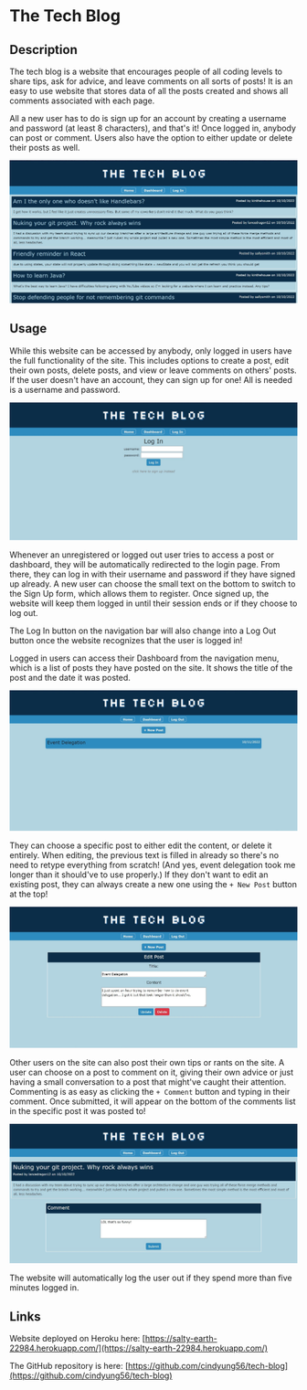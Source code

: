 # The Tech Blog

## Description

The tech blog is a website that encourages people of all coding levels to share tips, ask for advice, and leave comments on all sorts of posts! It is an easy to use website that stores data of all the posts created and shows all comments associated with each page.

All a new user has to do is sign up for an account by creating a username and password (at least 8 characters), and that's it! Once logged in, anybody can post or comment. Users also have the option to either update or delete their posts as well.

![Homepage of the Tech Blog](./public/images/homepage.jpg)

## Usage

While this website can be accessed by anybody, only logged in users have the full functionality of the site. This includes options to create a post, edit their own posts, delete posts, and view or leave comments on others' posts. If the user doesn't have an account, they can sign up for one! All is needed is a username and password.

![Homepage of the Tech Blog](./public/images/login-page.jpg)

Whenever an unregistered or logged out user tries to access a post or dashboard, they will be automatically redirected to the login page. From there, they can log in with their username and password if they have signed up already. A new user can choose the small text on the bottom to switch to the Sign Up form, which allows them to register. Once signed up, the website will keep them logged in until their session ends or if they choose to log out.

The Log In button on the navigation bar will also change into a Log Out button once the website recognizes that the user is logged in!

Logged in users can access their Dashboard from the navigation menu, which is a list of posts they have posted on the site. It shows the title of the post and the date it was posted.

![Homepage of the Tech Blog](./public/images/dashboard.jpg)

They can choose a specific post to either edit the content, or delete it entirely. When editing, the previous text is filled in already so there's no need to retype everything from scratch! (And yes, event delegation took me longer than it should've to use properly.) If they don't want to edit an existing post, they can always create a new one using the ``+ New Post`` button at the top!

![Homepage of the Tech Blog](./public/images/edit-post.jpg)

Other users on the site can also post their own tips or rants on the site. A user can choose on a post to comment on it, giving their own advice or just having a small conversation to a post that might've caught their attention. Commenting is as easy as clicking the ``+ Comment`` button and typing in their comment. Once submitted, it will appear on the bottom of the comments list in the specific post it was posted to!

![Homepage of the Tech Blog](./public/images/comment.jpg)

The website will automatically log the user out if they spend more than five minutes logged in.

## Links

Website deployed on Heroku here: [https://salty-earth-22984.herokuapp.com/](https://salty-earth-22984.herokuapp.com/)

The GitHub repository is here: [https://github.com/cindyung56/tech-blog](https://github.com/cindyung56/tech-blog)